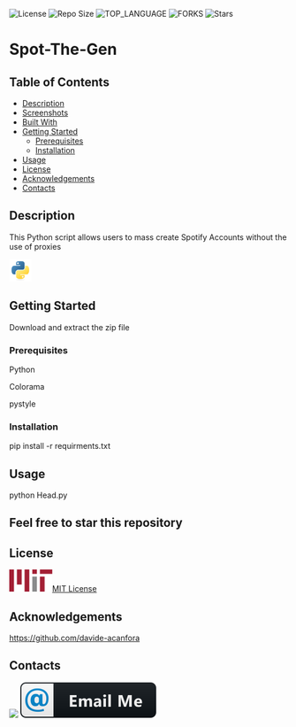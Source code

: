 ![License](https://img.shields.io/github/license/AcidClown/Spot-The-Gen.svg?style=for-the-badge) ![Repo Size](https://img.shields.io/github/languages/code-size/AcidClown/Spot-The-Gen.svg?style=for-the-badge) ![TOP_LANGUAGE](https://img.shields.io/github/languages/top/AcidClown/Spot-The-Gen.svg?style=for-the-badge) ![FORKS](https://img.shields.io/github/forks/AcidClown/Spot-The-Gen.svg?style=for-the-badge&social) ![Stars](https://img.shields.io/github/stars/AcidClown/Spot-The-Gen.svg?style=for-the-badge)
    
# Spot-The-Gen

## Table of Contents

- [Description](#description)
- [Screenshots](#screenshots)
- [Built With](#built-with)
- [Getting Started](#getting-started)
  - [Prerequisites](#prerequisites)
  - [Installation](#installation)
- [Usage](#usage)
- [License](#license)
- [Acknowledgements](#acknowledgements)
- [Contacts](#contacts)

## Description

This Python script allows users to mass create Spotify Accounts without the use of proxies


<a href="https://www.python.org/"><img src="https://raw.githubusercontent.com/devicons/devicon/master/icons/python/python-original.svg" height="40px" width="40px" /></a>

## Getting Started

Download and extract the zip file

### Prerequisites

Python

Colorama

pystyle



### Installation

pip install -r requirments.txt


## Usage

python Head.py

## Feel free to star this repository


## License

<a href="https://choosealicense.com/licenses/mit/"><img src="https://raw.githubusercontent.com/johnturner4004/readme-generator/master/src/components/assets/images/mit.svg" height=40 />MIT License</a>

## Acknowledgements

https://github.com/davide-acanfora

## Contacts

<a href="https://www.linkedin.com/in/"><img src="https://img.shields.io/badge/LinkedIn-0077B5?style=for-the-badge&logo=linkedin&logoColor=white" /></a>  <a href="mailto:josh72047204+git@gmail.com"><img src=https://raw.githubusercontent.com/johnturner4004/readme-generator/master/src/components/assets/images/email_me_button_icon_151852.svg /></a>
